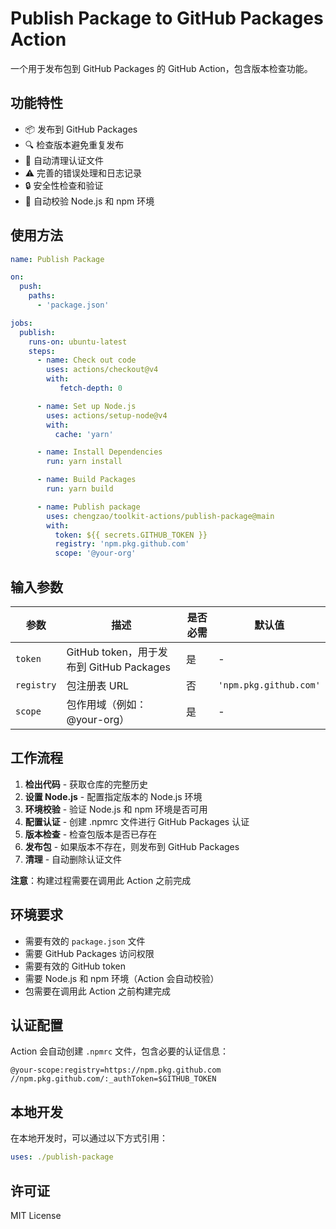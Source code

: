 # Publish Package to GitHub Packages Action

一个用于发布包到 GitHub Packages 的 GitHub Action，包含版本检查功能。

## 功能特性

- 📦 发布到 GitHub Packages
- 🔍 检查版本避免重复发布
- 🧹 自动清理认证文件
- ⚠️ 完善的错误处理和日志记录
- 🔒 安全性检查和验证
- 🔧 自动校验 Node.js 和 npm 环境

## 使用方法

```yaml
name: Publish Package

on:
  push:
    paths:
      - 'package.json'

jobs:
  publish:
    runs-on: ubuntu-latest
    steps:
      - name: Check out code
        uses: actions/checkout@v4
        with:
           fetch-depth: 0

      - name: Set up Node.js
        uses: actions/setup-node@v4
        with:
          cache: 'yarn'

      - name: Install Dependencies
        run: yarn install

      - name: Build Packages
        run: yarn build

      - name: Publish package
        uses: chengzao/toolkit-actions/publish-package@main
        with:
          token: ${{ secrets.GITHUB_TOKEN }}
          registry: 'npm.pkg.github.com'
          scope: '@your-org'
```

## 输入参数

| 参数 | 描述 | 是否必需 | 默认值 |
|------|------|----------|--------|
| `token` | GitHub token，用于发布到 GitHub Packages | 是 | - |
| `registry` | 包注册表 URL | 否 | `'npm.pkg.github.com'` |
| `scope` | 包作用域（例如：@your-org） | 是 | - |

## 工作流程

1. **检出代码** - 获取仓库的完整历史
2. **设置 Node.js** - 配置指定版本的 Node.js 环境
3. **环境校验** - 验证 Node.js 和 npm 环境是否可用
4. **配置认证** - 创建 .npmrc 文件进行 GitHub Packages 认证
5. **版本检查** - 检查包版本是否已存在
6. **发布包** - 如果版本不存在，则发布到 GitHub Packages
7. **清理** - 自动删除认证文件

**注意**：构建过程需要在调用此 Action 之前完成

## 环境要求

- 需要有效的 `package.json` 文件
- 需要 GitHub Packages 访问权限
- 需要有效的 GitHub token
- 需要 Node.js 和 npm 环境（Action 会自动校验）
- 包需要在调用此 Action 之前构建完成

## 认证配置

Action 会自动创建 `.npmrc` 文件，包含必要的认证信息：

```
@your-scope:registry=https://npm.pkg.github.com
//npm.pkg.github.com/:_authToken=$GITHUB_TOKEN
```

## 本地开发

在本地开发时，可以通过以下方式引用：

```yaml
uses: ./publish-package
```

## 许可证

MIT License